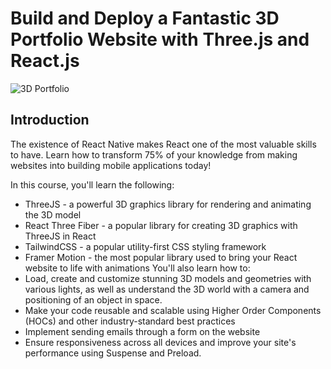 # Build and Deploy a Fantastic 3D Portfolio Website with Three.js and React.js

![3D Portfolio](/cover.webp)

## Introduction

The existence of React Native makes React one of the most valuable skills to
have. Learn how to transform 75% of your knowledge from making websites into
building mobile applications today!

In this course, you'll learn the following:

- ThreeJS - a powerful 3D graphics library for rendering and animating the 3D
  model
- React Three Fiber - a popular library for creating 3D graphics with ThreeJS in
  React
- TailwindCSS - a popular utility-first CSS styling framework
- Framer Motion - the most popular library used to bring your React website to
  life with animations You'll also learn how to:
- Load, create and customize stunning 3D models and geometries with various
  lights, as well as understand the 3D world with a camera and positioning of an
  object in space.
- Make your code reusable and scalable using Higher Order Components (HOCs) and
  other industry-standard best practices
- Implement sending emails through a form on the website
- Ensure responsiveness across all devices and improve your site's performance
  using Suspense and Preload.
